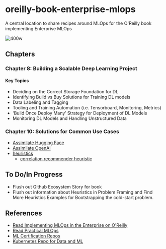 # oreilly-book-enterprise-mlops
A central location to share recipes around MLOps for the O'Reilly book implementing Enterprise MLOps

![400w](https://user-images.githubusercontent.com/58792/190910991-395126f5-b009-4633-b147-fc19670a9e62.jpeg)

## Chapters


### Chapter 8:  Building a Scalable Deep Learning Project

#### Key Topics

* Deciding on the Correct Storage Foundation for DL
* Identifying Build vs Buy Solutions for Training DL models
* Data Labeling and Tagging
* Tooling and Training Automation (i.e. Tensorboard, Monitoring, Metrics)
* ‘Build Once Deploy Many’ Strategy for Deployment of DL Models
* Monitoring DL Models and Handling Unstructured Data

### Chapter 10:  Solutions for Common Use Cases

* [Assimilate Hugging Face](https://github.com/nogibjj/assimilate-hugging-face)
* [Assimilate OpenAI](https://github.com/nogibjj/assimilate-openai)
* [heuristics](https://github.com/nogibjj/heuristics) 
  - [correlation recommender heuristic](https://github.com/nogibjj/heuristics/blob/main/heuristics/correlation_recommender_system.py)

## To Do/In Progress

* Flush out Github Ecosystem Story for book
* Flush out information about Heuristics in Problem Framing and Find More Heuristics Examples for Bootstrapping the cold-start problem.

## References

* [Read Implementing MLOps in the Enterprise on O'Reilly](https://learning.oreilly.com/library/view/implementing-mlops-in/9781098136574/)
* [Read Practical MLOps](https://learning.oreilly.com/library/view/practical-mlops/9781098103002/)
* [ML Certification Repos](https://github.com/noahgift/mlops-certifications)
* [Kubernetes Repo for Data and ML](https://github.com/nogibjj/kubernetes-for-data-ml)
